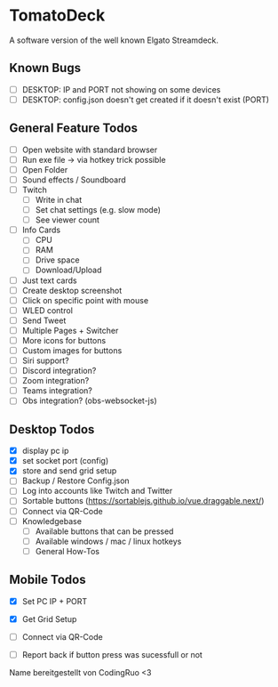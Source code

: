 # TomatoDeck
A software version of the well known Elgato Streamdeck.

## Known Bugs
- [ ] DESKTOP: IP and PORT not showing on some devices
- [ ] DESKTOP: config.json doesn't get created if it doesn't exist (PORT)

## General Feature Todos
- [ ] Open website with standard browser
- [ ] Run exe file -> via hotkey trick possible
- [ ] Open Folder
- [ ] Sound effects / Soundboard
- [ ] Twitch
  - [ ] Write in chat
  - [ ] Set chat settings (e.g. slow mode)
  - [ ] See viewer count
- [ ] Info Cards
  - [ ] CPU
  - [ ] RAM
  - [ ] Drive space
  - [ ] Download/Upload
- [ ] Just text cards
- [ ] Create desktop screenshot
- [ ] Click on specific point with mouse
- [ ] WLED control
- [ ] Send Tweet
- [ ] Multiple Pages + Switcher
- [ ] More icons for buttons
- [ ] Custom images for buttons
- [ ] Siri support?
- [ ] Discord integration?
- [ ] Zoom integration?
- [ ] Teams integration?
- [ ] Obs integration? (obs-websocket-js)

## Desktop Todos
- [x] display pc ip
- [x] set socket port (config)
- [x] store and send grid setup
- [ ] Backup / Restore Config.json
- [ ] Log into accounts like Twitch and Twitter
- [ ] Sortable buttons (https://sortablejs.github.io/vue.draggable.next/)
- [ ] Connect via QR-Code
- [ ] Knowledgebase
  - [ ] Available buttons that can be pressed
  - [ ] Available windows / mac / linux hotkeys
  - [ ] General How-Tos

## Mobile Todos
- [x] Set PC IP + PORT
- [x] Get Grid Setup
- [ ] Connect via QR-Code
- [ ] Report back if button press was sucessfull or not


Name bereitgestellt von CodingRuo <3